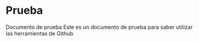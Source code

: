 # Prueba
Documento de prueba
Este es un documento de prueba para saber utilizar las herramientas de Github
